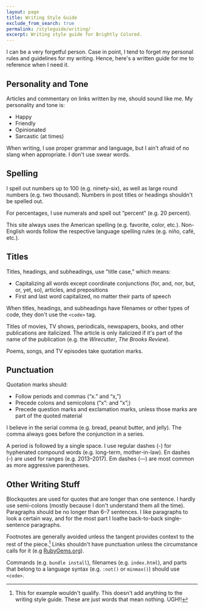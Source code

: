 ```yaml
---
layout: page
title: Writing Style Guide
exclude_from_search: true
permalink: /styleguide/writing/
excerpt: Writing style guide for Brightly Colored.
---
```


I can be a very forgetful person. Case in point, I tend to forget my personal rules and guidelines for my writing. Hence, here's a written guide for me to reference when I need it.


## Personality and Tone

Articles and commentary on links written by me, should sound like me. My personality and tone is:

- Happy
- Friendly
- Opinionated
- Sarcastic (at times)

When writing, I use proper grammar and language, but I ain't afraid of no slang when appropriate. I don't use swear words.

## Spelling

I spell out numbers up to 100 (e.g. ninety-six), as well as large round numbers (e.g. two thousand). Numbers in post titles or headings shouldn't be spelled out.

For percentages, I use numerals and spell out “percent” (e.g. 20 percent).

This site always uses the American spelling (e.g. favorite, color, etc.). Non-English words follow the respective language spelling rules (e.g. niño, café, etc.).

## Titles

Titles, headings, and subheadings, use "title case," which means:

- Capitalizing all words except coordinate conjunctions (for, and, nor, but, or, yet, so), articles, and prepositions
- First and last word capitalized, no matter their parts of speech

When titles, headings, and subheadings have filenames or other types of code, they don't use the `<code>` tag.

Titles of movies, TV shows, periodicals, newspapers, books, and other publications are italicized. The article is only italicized if it's part of the name of the publication (e.g. the *Wirecutter*, *The Brooks Review*).

Poems, songs, and TV episodes take quotation marks.

## Punctuation

Quotation marks should:

- Follow periods and commas (“x.” and “x,”)
- Precede colons and semicolons (“x”: and “x”;)
- Precede question marks and exclamation marks, unless those marks are part of the quoted material

I believe in the serial comma (e.g. bread, peanut butter, and jelly). The comma always goes before the conjunction in a series.

A period is followed by a single space. I use regular dashes (-) for hyphenated compound words (e.g. long-term, mother-in-law). En dashes (–) are used for ranges (e.g. 2013–2017). Em dashes (—) are most common as more aggressive parentheses.

## Other Writing Stuff

Blockquotes are used for quotes that are longer than one sentence. I hardly use semi-colons (mostly because I don't understand them all the time). Paragraphs should be no longer than 6–7 sentences. I like paragraphs to look a certain way, and for the most part I loathe back-to-back single-sentence paragraphs.

Footnotes are generally avoided unless the tangent provides context to the rest of the piece.[^piece] Links shouldn't have punctuation unless the circumstance calls for it (e.g [RubyGems.org](https://rubygems.org/)).

Commands (e.g. `bundle install`), filenames (e.g. `index.html`), and parts that belong to a language syntax (e.g. `:not()` or `minmax()`) should use `<code>`.


[^piece]: This for example wouldn't qualify. This doesn't add anything to the writing style guide. These are just words that mean nothing. UGH!!

